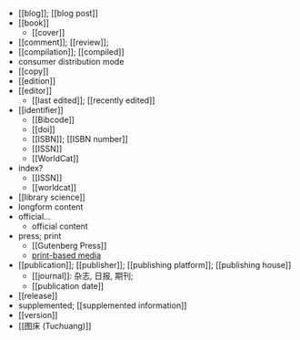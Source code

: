 - [[blog]]; [[blog post]]
- [[book]]
    - [[cover]]
- [[comment]]; [[review]];
- [[compilation]]; [[compiled]]
- consumer distribution mode
- [[copy]]
- [[edition]]
- [[editor]]
    - [[last edited]]; [[recently edited]]
- [[identifier]]
    - [[Bibcode]]
    - [[doi]]
    - [[ISBN]]; [[ISBN number]]
    - [[ISSN]]
    - [[WorldCat]]
- index?
    - [[ISSN]]
    - [[worldcat]]
- [[library science]]
- longform content
- official...
    - official content
- press; print
    - [[Gutenberg Press]]
    - [print](https://workflowy.com/#/a25f9dd7446d)[-based media](https://workflowy.com/#/a25f9dd7446d)
- [[publication]]; [[publisher]]; [[publishing platform]]; [[publishing house]]
    - [[journal]]: 杂志, 日报, 期刊;
    - [[publication date]]
- [[release]]
- supplemented; [[supplemented information]]
- [[version]]
- [[图床 (Tuchuang)]]
